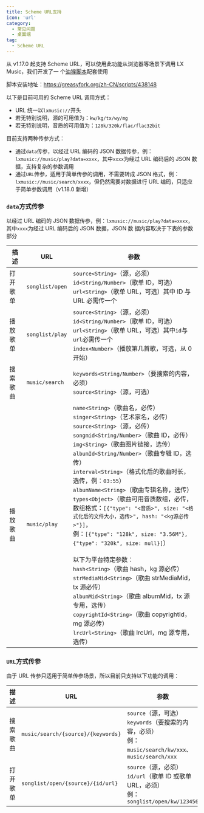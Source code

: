 ```yaml
---
title: Scheme URL支持
icon: 'url'
category:
  - 常见问题
  - 桌面端
tag:
  - Scheme URL
---
```


从 v1.17.0 起支持 Scheme URL，可以使用此功能从浏览器等场景下调用 LX Music，我们开发了一
个[油猴脚本](https://github.com/lyswhut/lx-music-script#readme)配套使用

脚本安装地址：<https://greasyfork.org/zh-CN/scripts/438148>

以下是目前可用的 Scheme URL 调用方式：

- URL 统一以`lxmusic://`开头
- 若无特别说明，源的可用值为：`kw/kg/tx/wy/mg`
- 若无特别说明，音质的可用值为：`128k/320k/flac/flac32bit`

目前支持两种传参方式：

- 通过`data`传参，以经过 URL 编码的 JSON 数据传参，例：`lxmusic://music/play?data=xxxx`，其中`xxxx`为经过 URL 编码后的
  JSON 数据，支持复杂的参数调用
- 通过`URL`传参，适用于简单传参的调用，不需要转成 JSON 格式，例：`lxmusic://music/search/xxxx`，但仍然需要对数据进行 URL
  编码，只适应于简单参数调用（v1.18.0 新增）

### `data`方式传参

以经过 URL 编码的 JSON 数据传参，例：`lxmusic://music/play?data=xxxx`，其中`xxxx`为经过 URL 编码后的 JSON 数据，JSON 数
据内容取决于下表的参数部分

| 描述     | URL             | 参数                                                                                                                                                                                                                                                                                                                                                                                                                                                                                                                                                                                                                                                                                                                                                                                                                                                                                                            |
| -------- | --------------- | --------------------------------------------------------------------------------------------------------------------------------------------------------------------------------------------------------------------------------------------------------------------------------------------------------------------------------------------------------------------------------------------------------------------------------------------------------------------------------------------------------------------------------------------------------------------------------------------------------------------------------------------------------------------------------------------------------------------------------------------------------------------------------------------------------------------------------------------------------------------------------------------------------------- |
| 打开歌单 | `songlist/open` | `source<String>`（源，必须）<br />`id<String/Number>`（歌单 ID，可选）<br />`url<String>`（歌单 URL，可选）其中 ID 与 URL 必需传一个                                                                                                                                                                                                                                                                                                                                                                                                                                                                                                                                                                                                                                                                                                                                                                            |
| 播放歌单 | `songlist/play` | `source<String>`（源，必须）<br />`id<String/Number>`（歌单 ID，可选）<br />`url<String>`（歌单 URL，可选）其中`id`与`url`必需传一个<br />`index<Number>`（播放第几首歌，可选，从 0 开始）                                                                                                                                                                                                                                                                                                                                                                                                                                                                                                                                                                                                                                                                                                                      |
| 搜索歌曲 | `music/search`  | `keywords<String/Number>`（要搜索的内容，必须）<br />`source<String>`（源，可选）                                                                                                                                                                                                                                                                                                                                                                                                                                                                                                                                                                                                                                                                                                                                                                                                                               |
| 播放歌曲 | `music/play`    | `name<String>`（歌曲名，必传）<br />`singer<String>`（艺术家名，必传）<br />`source<String>`（源，必传）<br />`songmid<String/Number>`（歌曲 ID，必传）<br />`img<String>`（歌曲图片链接，选传）<br />`albumId<String/Number>`（歌曲专辑 ID，选传）<br />`interval<String>`（格式化后的歌曲时长，选传，例：`03:55`）<br />`albumName<String>`（歌曲专辑名称，选传）<br />`types<Object>`（歌曲可用音质数组，必传，<br />数组格式：`[{"type": "<音质>", size: "<格式化后的文件大小，选传>", hash: "<kg源必传>"}]`，<br />例：`[{"type": "128k", size: "3.56M"}, {"type": "320k", size: null}]`）<br /><br />以下为平台特定参数：<br />`hash<String>`（歌曲 hash，kg 源必传）<br />`strMediaMid<String>`（歌曲 strMediaMid，tx 源必传）<br />`albumMid<String>`（歌曲 albumMid，tx 源专用，选传）<br />`copyrightId<String>`（歌曲 copyrightId，mg 源必传）<br />`lrcUrl<String>`（歌曲 lrcUrl，mg 源专用，选传） |

### `URL`方式传参

由于 URL 传参只适用于简单传参场景，所以目前只支持以下功能的调用：

| 描述     | URL                                | 参数                                                                                                          |
| -------- | ---------------------------------- | ------------------------------------------------------------------------------------------------------------- |
| 搜索歌曲 | `music/search/{source}/{keywords}` | `source`（源，可选）<br />`keywords`（要搜索的内容，必须）<br />例：`music/search/kw/xxx`、`music/search/xxx` |
| 打开歌单 | `songlist/open/{source}/{id/url}`  | `source`（源，必须）<br />`id/url`（歌单 ID 或歌单 URL，必须）<br />例：`songlist/open/kw/123456`             |
